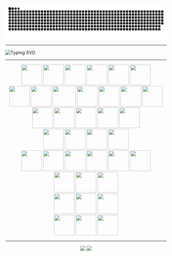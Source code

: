 <div align="center">
<picture>
  <source media="(prefers-color-scheme: dark)" srcset="https://github.com/DenadaiSenai/DenadaiSenai/blob/output/github-contribution-grid-snake-dark.svg">
  <source media="(prefers-color-scheme: light)" srcset="https://github.com/DenadaiSenai/DenadaiSenai/blob/output/github-contribution-grid-snake.svg">
  <img alt="github contribution grid snake animation" src="https://raw.githubusercontent.com/platane/platane/output/github-contribution-grid-snake.svg">
</picture>
</div>
<hr>
<div align="center" style="display: inline-block;">
  <img src="https://readme-typing-svg.herokuapp.com?font=CourierNew&color=%ccc&size=48&center=true&vCenter=true&width=1200&height=100&lines=Olá!;+Seja+bem+vindo+ao+meu+github+do+SENAI!📚" alt="Typing SVG" style="display: inline-block;">
</div>
<hr>
<div align="center">
<img src="https://cdn-icons-png.flaticon.com/512/3118/3118352.png" width="64" height="64"/>
<img src="https://encrypted-tbn0.gstatic.com/images?q=tbn:ANd9GcR9wNPGVkIOotqwn65mXxA-1gsV6VPiX2TgxMBQoB76ww&s" width="64" height="64"/>
<img src="https://play-lh.googleusercontent.com/pao-47YoMcSV8iYk8CZn3Fvq6ieEco6ZZ3Q9A4PcWQZWjrelN6Cv1-BOE8XvFq91Mg" width="64" height="64"/>
<img src="https://cdn-icons-png.flaticon.com/512/10505/10505191.png" width="64" height="64"/>
<img src="https://encrypted-tbn0.gstatic.com/images?q=tbn:ANd9GcRSJKVtdmBz02Q8szgJybgpR1Y1Mbd8JGsVg7QFeJLD9w&s" width="64" height="64"/>
<img src="https://cdn-icons-png.flaticon.com/512/689/689338.png" width="64" height="64"/>
<br>
  
<img src="https://media.istockphoto.com/id/1058712430/vector/simple-icon-to-represent-the-internet-of-things-concept-gear-settings-and-network-iot.jpg?s=612x612&w=0&k=20&c=FHm6JFVDYBAx62wBOP60EQUVhepsBjzpaRARLAxvsOM=" width="64" height="64"/>
<img src="https://w7.pngwing.com/pngs/369/795/png-transparent-arduino-macos-bigsur-icon-thumbnail.png" width="64" height="64"/>
<img src="https://www.espressif.com/sites/all/themes/espressif/images/esp32-c6/esp32-c6-socs.png" width="72" height="64"/>
<img src="https://encrypted-tbn0.gstatic.com/images?q=tbn:ANd9GcTFYW3my1PJl_C1yGVv3GcgfRNlsKTOtEK6Fk1a6x3CjQ&s" width="64" height="64"/>
<img src="https://encrypted-tbn0.gstatic.com/images?q=tbn:ANd9GcSMV3PK6WEheZ1Or1PmQbOjA3D_zEoFKVUMXB-lvCJ0ww&s" width="64" height="64"/>
<img src="https://seeklogo.com/images/Z/zilog-logo-9FB3F856D3-seeklogo.com.png" width="64" height="64"/>
<img src="https://encrypted-tbn0.gstatic.com/images?q=tbn:ANd9GcTRks9MUJrCM3TXQaFBBrJCgAhBhw7gpUZBnKcxW4CRhg&s" width="64" height="64"/>
<br>

<img src="https://encrypted-tbn0.gstatic.com/images?q=tbn:ANd9GcR2wRQCoJnFRArqNkiiuSYo7lWX_RiFozrKaspvDQsGHw&s" width="64" height="64"/>
<img src="https://encrypted-tbn0.gstatic.com/images?q=tbn:ANd9GcSobFODMygBxab8M3gzlPn2Op2zuegL6WgB3ueN8ufIeg&s" width="64" height="64"/>
<img src="https://w7.pngwing.com/pngs/130/892/png-transparent-apache-tomcat-apache-http-server-web-server-java-servlet-javaserver-pages-others-miscellaneous-text-logo-thumbnail.png" width="64" height="64"/>
<img src="https://encrypted-tbn0.gstatic.com/images?q=tbn:ANd9GcRmzyzbF29nI7Bgc1qsfMy7ky2KtIstUaZ3qamxdHQvjw&s" width="64" height="64"/>
<img src="https://encrypted-tbn0.gstatic.com/images?q=tbn:ANd9GcReQblOaD_QUclhRUYLWlxNhbKj7Jd7hUQ1dO-ghq_Ijw&s" width="64" height="64"/>
<br>
<img src="https://cdn-icons-png.flaticon.com/512/9694/9694712.png" width="64" height="64"/>
<img src="https://cdn-icons-png.flaticon.com/512/811/811683.png" width="64" height="64"/>

<img src="https://img.icons8.com/color/480w/virtualbox.png" width="64" height="64"/>
<img src="https://encrypted-tbn0.gstatic.com/images?q=tbn:ANd9GcS2ZB-52smA_PfUgpOgmJdGtADMzhM5RYcAVjfP5MytLw&s" width="64" height="64"/>
<br>
<img src="https://encrypted-tbn0.gstatic.com/images?q=tbn:ANd9GcQ2wBMRgM9LJu7yh4-RiLc9kJ_znavBJ0FHIgd-ibG0sA&s" width="64" height="64"/>
<img src="https://wiki.freepascal.org/images/e/ec/Lazarus-icons-exe-proposal-bpsoftware.png" width="64" height="64"/>
<img src="https://cdn3.iconfinder.com/data/icons/logos-and-brands-adobe/512/267_Python-512.png" width="64" height="64"/>
<img src="https://static-00.iconduck.com/assets.00/node-js-icon-1901x2048-mk1e13df.png" width="64" height="64"/>
<img src="https://encrypted-tbn0.gstatic.com/images?q=tbn:ANd9GcSHsQqqFt2_NFUZjah7_PbQNMKnFmfdlzSgZ3lKmoWx0Q&s" width="64" height="64"/>
<img src="https://encrypted-tbn0.gstatic.com/images?q=tbn:ANd9GcQvKItTjW3CPaI2lVF0ng_MmmeRg3RUAVAENN8M7FZQDQ&s" width="64" height="64"/>
<br>
<img src="https://images.vexels.com/media/users/3/166383/isolated/lists/6024bc5746d7436c727825dc4fc23c22-html-programming-language-icon.png" width="64" height="64"/>
<img src="https://cdn-icons-png.flaticon.com/512/5968/5968242.png" width="64" height="64"/>
<img src="https://encrypted-tbn0.gstatic.com/images?q=tbn:ANd9GcRrBvT1IxHDaihbNyPZz1riNEcYmyWW_N244S1caywGSA&s" width="64" height="64"/>
<br>
<img src="https://upload.wikimedia.org/wikipedia/commons/thumb/4/45/The_GIMP_icon_-_gnome.svg/480px-The_GIMP_icon_-_gnome.svg.png" width="64" height="64"/>
<img src="https://encrypted-tbn0.gstatic.com/images?q=tbn:ANd9GcT8YwbuHpynTdFHkhTXSkHxPe-gJKZoxS0qlVCaCjX7Mg&s" width="64" height="64"/>
<img src="https://encrypted-tbn0.gstatic.com/images?q=tbn:ANd9GcQjG-_Kfs4jfkt1IaMfofYeq33NkJUjvYeHjjytJYrR6w&s" width="64" height="64"/>
<br>
<img src="https://images-wixmp-ed30a86b8c4ca887773594c2.wixmp.com/f/6164061e-c158-4e7d-a911-73a48aa0f319/d424npi-1ee317a2-36de-4660-a654-b94946eb50d5.png?token=eyJ0eXAiOiJKV1QiLCJhbGciOiJIUzI1NiJ9.eyJzdWIiOiJ1cm46YXBwOjdlMGQxODg5ODIyNjQzNzNhNWYwZDQxNWVhMGQyNmUwIiwiaXNzIjoidXJuOmFwcDo3ZTBkMTg4OTgyMjY0MzczYTVmMGQ0MTVlYTBkMjZlMCIsIm9iaiI6W1t7InBhdGgiOiJcL2ZcLzYxNjQwNjFlLWMxNTgtNGU3ZC1hOTExLTczYTQ4YWEwZjMxOVwvZDQyNG5waS0xZWUzMTdhMi0zNmRlLTQ2NjAtYTY1NC1iOTQ5NDZlYjUwZDUucG5nIn1dXSwiYXVkIjpbInVybjpzZXJ2aWNlOmZpbGUuZG93bmxvYWQiXX0.ypOwPqCSu6820AE_NYgByt_ebpNgqeJYtDw-Z1-l1hU" width="64" height="64"/>
<img src="https://purgatorioeletronico.files.wordpress.com/2012/12/konami-logo.jpg?w=640" width="64" height="64"/>
<img src="https://images-wixmp-ed30a86b8c4ca887773594c2.wixmp.com/f/8620066f-455d-4b15-bd72-96bd441e42d7/d2f0a3h-fd63d9c9-c858-47a2-a2ce-a8487a5f9a81.jpg?token=eyJ0eXAiOiJKV1QiLCJhbGciOiJIUzI1NiJ9.eyJzdWIiOiJ1cm46YXBwOjdlMGQxODg5ODIyNjQzNzNhNWYwZDQxNWVhMGQyNmUwIiwiaXNzIjoidXJuOmFwcDo3ZTBkMTg4OTgyMjY0MzczYTVmMGQ0MTVlYTBkMjZlMCIsIm9iaiI6W1t7InBhdGgiOiJcL2ZcLzg2MjAwNjZmLTQ1NWQtNGIxNS1iZDcyLTk2YmQ0NDFlNDJkN1wvZDJmMGEzaC1mZDYzZDljOS1jODU4LTQ3YTItYTJjZS1hODQ4N2E1ZjlhODEuanBnIn1dXSwiYXVkIjpbInVybjpzZXJ2aWNlOmZpbGUuZG93bmxvYWQiXX0.C2GY2pQmVsn285d8vtH3U2kELWpnj4vMYRDo4CkGNgs" width="64" height="64"/>
<br>
<!-- <img src="" width="64" height="64"/>
<img src="" width="64" height="64"/> -->
</div>
<hr>
<div align="center">
  <a href="https://github.com/DenadaiSenai/DenadaiSenai"></a>
  <img height="180em" src="https://github-readme-stats.vercel.app/api?username=DenadaiSenai&show_icons=true&theme=cobalt&include_all_commits=true&count_private=true"/>
  <img height="180em" src="https://github-readme-stats.vercel.app/api/top-langs/?username=DenadaiSenai&layout=compact&langs_count=7&theme=cobalt"/>
</div>

